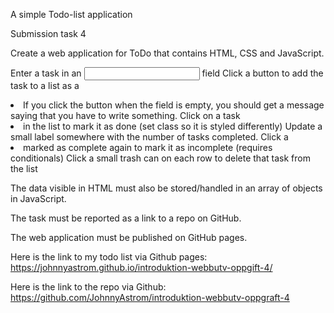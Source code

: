 A simple Todo-list application

Submission task 4

Create a web application for ToDo that contains HTML, CSS and JavaScript.

Enter a task in an <input> field
Click a button to add the task to a list as a <li>
If you click the button when the field is empty, you should get a message saying that you have to write something.
Click on a task <li> in the list to mark it as done (set class so it is styled differently)
Update a small label somewhere with the number of tasks completed.
Click a <li> marked as complete again to mark it as incomplete (requires conditionals)
Click a small trash can on each row to delete that task from the list

The data visible in HTML must also be stored/handled in an array of objects in JavaScript.

The task must be reported as a link to a repo on GitHub.

The web application must be published on GitHub pages.

Here is the link to my todo list via Github pages: https://johnnyastrom.github.io/introduktion-webbutv-oppgift-4/

Here is the link to the repo via Github: https://github.com/JohnnyAstrom/introduktion-webbutv-oppgraft-4
